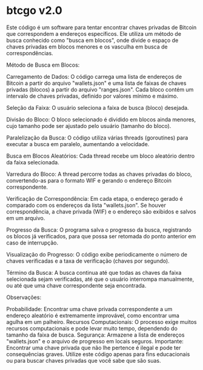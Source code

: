# btcgo v2.0

Este código é um software para tentar encontrar chaves privadas de Bitcoin que correspondem a endereços específicos. Ele utiliza um método de busca conhecido como "busca em blocos", onde divide o espaço de chaves privadas em blocos menores e os vasculha em busca de correspondências.

Método de Busca em Blocos:

Carregamento de Dados: O código carrega uma lista de endereços de Bitcoin a partir do arquivo "wallets.json" e uma lista de faixas de chaves privadas (blocos) a partir do arquivo "ranges.json". Cada bloco contém um intervalo de chaves privadas, definido por valores mínimo e máximo.

Seleção da Faixa: O usuário seleciona a faixa de busca (bloco) desejada.

Divisão do Bloco: O bloco selecionado é dividido em blocos ainda menores, cujo tamanho pode ser ajustado pelo usuário (tamanho do bloco).

Paralelização da Busca: O código utiliza várias threads (goroutines) para executar a busca em paralelo, aumentando a velocidade.

Busca em Blocos Aleatórios: Cada thread recebe um bloco aleatório dentro da faixa selecionada.

Varredura do Bloco: A thread percorre todas as chaves privadas do bloco, convertendo-as para o formato WIF e gerando o endereço Bitcoin correspondente.

Verificação de Correspondência: Em cada etapa, o endereço gerado é comparado com os endereços da lista "wallets.json". Se houver correspondência, a chave privada (WIF) e o endereço são exibidos e salvos em um arquivo.

Progresso da Busca: O programa salva o progresso da busca, registrando os blocos já verificados, para que possa ser retomada do ponto anterior em caso de interrupção.

Visualização do Progresso: O código exibe periodicamente o número de chaves verificadas e a taxa de verificação (chaves por segundo).

Término da Busca: A busca continua até que todas as chaves da faixa selecionada sejam verificadas, até que o usuário interrompa manualmente, ou até que uma chave correspondente seja encontrada.

Observações:

Probabilidade: Encontrar uma chave privada correspondente a um endereço aleatório é extremamente improvável, como encontrar uma agulha em um palheiro.
Recursos Computacionais: O processo exige muitos recursos computacionais e pode levar muito tempo, dependendo do tamanho da faixa de busca.
Segurança: Armazene a lista de endereços "wallets.json" e o arquivo de progresso em locais seguros.
Importante: Encontrar uma chave privada que não lhe pertence é ilegal e pode ter consequências graves. Utilize este código apenas para fins educacionais ou para buscar chaves privadas que você sabe que são suas.

